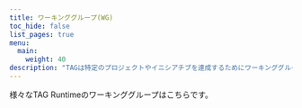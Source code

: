```yaml
---
title: ワーキンググループ(WG)
toc_hide: false
list_pages: true
menu:
  main:
    weight: 40
description: "TAGは特定のプロジェクトやイニシアチブを達成するためにワーキンググループ(WG)を設立します。"
---
```


様々なTAG Runtimeのワーキンググループはこちらです。
